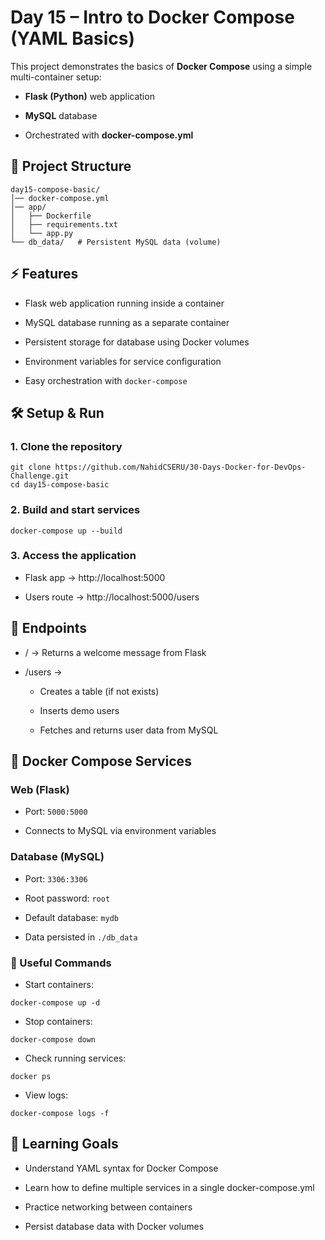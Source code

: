 # Day 15 – Intro to Docker Compose (YAML Basics)

This project demonstrates the basics of **Docker Compose** using a simple multi-container setup:

- **Flask (Python)** web application

- **MySQL** database

- Orchestrated with **docker-compose.yml**

## 📂 Project Structure
```
day15-compose-basic/
│── docker-compose.yml
│── app/
│   ├── Dockerfile
│   ├── requirements.txt
│   └── app.py
└── db_data/   # Persistent MySQL data (volume)
```
## ⚡ Features

- Flask web application running inside a container

- MySQL database running as a separate container

- Persistent storage for database using Docker volumes

- Environment variables for service configuration

- Easy orchestration with `docker-compose`
## 🛠️ Setup & Run

### 1. Clone the repository
```
git clone https://github.com/NahidCSERU/30-Days-Docker-for-DevOps-Challenge.git
cd day15-compose-basic
```
### 2. Build and start services
```
docker-compose up --build
```
### 3. Access the application

- Flask app → http://localhost:5000

- Users route → http://localhost:5000/users

## 📌 Endpoints
- / → Returns a welcome message from Flask

- /users →

    - Creates a table (if not exists)

    - Inserts demo users

    - Fetches and returns user data from MySQL

## 🐳 Docker Compose Services
### Web (Flask)
- Port: `5000:5000`

- Connects to MySQL via environment variables

### Database (MySQL)
- Port: `3306:3306`

- Root password: `root`

- Default database: `mydb`

- Data persisted in `./db_data`

### 🔧 Useful Commands
- Start containers:
```
docker-compose up -d
```
- Stop containers:
```
docker-compose down
```
- Check running services:
```
docker ps
```
- View logs:
```
docker-compose logs -f
```
## 🎯 Learning Goals
- Understand YAML syntax for Docker Compose

- Learn how to define multiple services in a single docker-compose.yml

- Practice networking between containers

- Persist database data with Docker volumes

